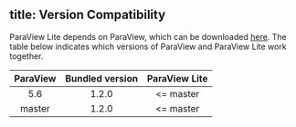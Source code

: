 title: Version Compatibility
---
ParaView Lite depends on ParaView, which can be downloaded [here](http://www.paraview.org/download/).
The table below indicates which versions of ParaView and ParaView Lite work together.

| ParaView | Bundled version | ParaView Lite |
|:--------:|:---------------:|:-------------:|
| 5.6      | 1.2.0           | <= master     |
| master   | 1.2.0           | <= master     |
